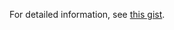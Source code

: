 For detailed information, see [this gist](https://gist.github.com/Ant00000ny/b97930e8223eead90f3ba2434139f0a8).
